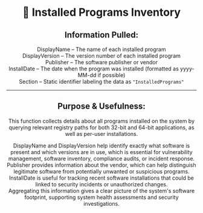 <div align="center">

# 🧩 Installed Programs Inventory

## **Information Pulled:**  
DisplayName – The name of each installed program  
DisplayVersion – The version number of each installed program  
Publisher – The software publisher or vendor  
InstallDate – The date when the program was installed (formatted as yyyy-MM-dd if possible)  
Section – Static identifier labeling the data as `"InstalledPrograms"`

---

## **Purpose & Usefulness:**  
This function collects details about all programs installed on the system by querying relevant registry paths for both 32-bit and 64-bit applications, as well as per-user installations.

DisplayName and DisplayVersion help identify exactly what software is present and which versions are in use, which is essential for vulnerability management, software inventory, compliance audits, or incident response.  
Publisher provides information about the vendor, which can help distinguish legitimate software from potentially unwanted or suspicious programs.  
InstallDate is useful for tracking recent software installations that could be linked to security incidents or unauthorized changes.  
Aggregating this information gives a clear picture of the system's software footprint, supporting system health assessments and security investigations.

</div>
